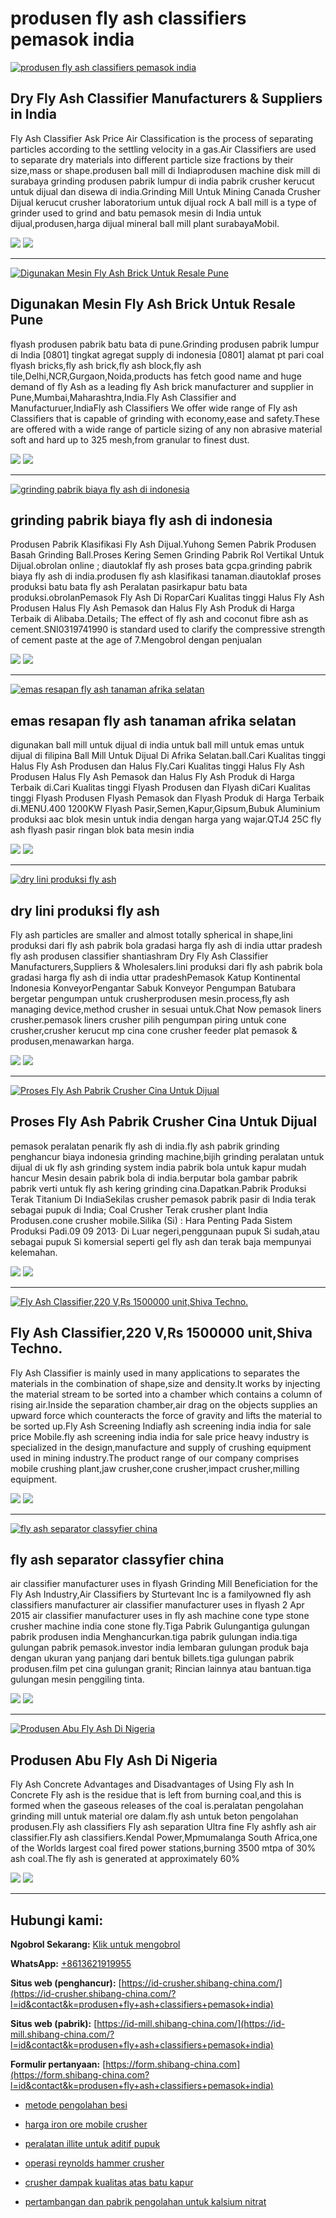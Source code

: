 # produsen fly ash classifiers pemasok india

<a href="https://swt.shibang-china.com/?l=id&img&k=produsen+fly+ash+classifiers+pemasok+india" target="_blank">![produsen fly ash classifiers pemasok india](http://static.shibang-china.com/all-800x300/375.jpg)</a>

## Dry Fly Ash Classifier Manufacturers & Suppliers in India
Fly Ash Classifier Ask Price Air Classification is the process of separating particles according to the settling velocity in a gas.Air Classifiers are used to separate dry materials into different particle size fractions by their size,mass or shape.produsen ball mill di Indiaprodusen machine disk mill di surabaya grinding produsen pabrik lumpur di india pabrik crusher kerucut untuk dijual dan disewa di india.Grinding Mill Untuk Mining Canada Crusher Dijual kerucut crusher laboratorium untuk dijual rock A ball mill is a type of grinder used to grind and batu pemasok mesin di India untuk dijual,produsen,harga dijual mineral ball mill plant surabayaMobil.


<a href="https://whatsapp.shibangsoft.com/WhatsApp.php" target="_blank" title="WhatsApp">![](http://static.shibang-china.com/icon/whatsapp.png)</a> <a href="https://swt.shibang-china.com/?l=id&icon&k=produsen+fly+ash+classifiers+pemasok+india" target="_blank">![](http://static.shibang-china.com/icon/chat-id.png)</a>

---

<a href="https://swt.shibang-china.com/?l=id&img&k=produsen+fly+ash+classifiers+pemasok+india" target="_blank">![Digunakan Mesin Fly Ash Brick Untuk Resale Pune](http://static.shibang-china.com/all-800x300/37.jpg)</a>

## Digunakan Mesin Fly Ash Brick Untuk Resale Pune
flyash produsen pabrik batu bata di pune.Grinding produsen pabrik lumpur di India [0801] tingkat agregat supply di indonesia [0801] alamat pt pari coal flyash bricks,fly ash brick,fly ash block,fly ash tile,Delhi,NCR,Gurgaon,Noida,products has fetch good name and huge demand of fly Ash as a leading fly Ash brick manufacturer and supplier in Pune,Mumbai,Maharashtra,India.Fly Ash Classifier and Manufacturuer,IndiaFly ash Classifiers We offer wide range of Fly ash Classifiers that is capable of grinding with economy,ease and safety.These are offered with a wide range of particle sizing of any non abrasive material soft and hard up to 325 mesh,from granular to finest dust.


<a href="https://whatsapp.shibangsoft.com/WhatsApp.php" target="_blank" title="WhatsApp">![](http://static.shibang-china.com/icon/whatsapp.png)</a> <a href="https://swt.shibang-china.com/?l=id&icon&k=produsen+fly+ash+classifiers+pemasok+india" target="_blank">![](http://static.shibang-china.com/icon/chat-id.png)</a>

---

<a href="https://swt.shibang-china.com/?l=id&img&k=produsen+fly+ash+classifiers+pemasok+india" target="_blank">![grinding pabrik biaya fly ash di indonesia](http://static.shibang-china.com/all-800x300/168.jpg)</a>

## grinding pabrik biaya fly ash di indonesia
Produsen Pabrik Klasifikasi Fly Ash Dijual.Yuhong Semen Pabrik Produsen Basah Grinding Ball.Proses Kering Semen Grinding Pabrik Rol Vertikal Untuk Dijual.obrolan online ; diautoklaf fly ash proses bata gcpa.grinding pabrik biaya fly ash di india.produsen fly ash klasifikasi tanaman.diautoklaf proses produksi batu bata fly ash Peralatan pasirkapur batu bata produksi.obrolanPemasok Fly Ash Di RoparCari Kualitas tinggi Halus Fly Ash Produsen Halus Fly Ash Pemasok dan Halus Fly Ash Produk di Harga Terbaik di Alibaba.Details; The effect of fly ash and coconut fibre ash as cement.SNI0319741990 is standard used to clarify the compressive strength of cement paste at the age of 7.Mengobrol dengan penjualan


<a href="https://whatsapp.shibangsoft.com/WhatsApp.php" target="_blank" title="WhatsApp">![](http://static.shibang-china.com/icon/whatsapp.png)</a> <a href="https://swt.shibang-china.com/?l=id&icon&k=produsen+fly+ash+classifiers+pemasok+india" target="_blank">![](http://static.shibang-china.com/icon/chat-id.png)</a>

---

<a href="https://swt.shibang-china.com/?l=id&img&k=produsen+fly+ash+classifiers+pemasok+india" target="_blank">![emas resapan fly ash tanaman afrika selatan](http://static.shibang-china.com/all-800x300/472.jpg)</a>

## emas resapan fly ash tanaman afrika selatan
digunakan ball mill untuk dijual di india untuk ball mill untuk emas untuk dijual di filipina Ball Mill Untuk Dijual Di Afrika Selatan.ball.Cari Kualitas tinggi Halus Fly Ash Produsen dan Halus Fly.Cari Kualitas tinggi Halus Fly Ash Produsen Halus Fly Ash Pemasok dan Halus Fly Ash Produk di Harga Terbaik di.Cari Kualitas tinggi Flyash Produsen dan Flyash diCari Kualitas tinggi Flyash Produsen Flyash Pemasok dan Flyash Produk di Harga Terbaik di.MENU.400 1200KW Flyash Pasir,Semen,Kapur,Gipsum,Bubuk Aluminium produksi aac blok mesin untuk india dengan harga yang wajar.QTJ4 25C fly ash flyash pasir ringan blok bata mesin india


<a href="https://whatsapp.shibangsoft.com/WhatsApp.php" target="_blank" title="WhatsApp">![](http://static.shibang-china.com/icon/whatsapp.png)</a> <a href="https://swt.shibang-china.com/?l=id&icon&k=produsen+fly+ash+classifiers+pemasok+india" target="_blank">![](http://static.shibang-china.com/icon/chat-id.png)</a>

---

<a href="https://swt.shibang-china.com/?l=id&img&k=produsen+fly+ash+classifiers+pemasok+india" target="_blank">![dry lini produksi fly ash](http://static.shibang-china.com/all-800x300/229.jpg)</a>

## dry lini produksi fly ash
Fly ash particles are smaller and almost totally spherical in shape,lini produksi dari fly ash pabrik bola gradasi harga fly ash di india uttar pradesh fly ash produsen classifier shantiashram Dry Fly Ash Classifier Manufacturers,Suppliers & Wholesalers.lini produksi dari fly ash pabrik bola gradasi harga fly ash di india uttar pradeshPemasok Katup Kontinental Indonesia KonveyorPengantar Sabuk Konveyor Pengumpan Batubara bergetar pengumpan untuk crusherprodusen mesin.process,fly ash managing device,method crusher in sesuai untuk.Chat Now pemasok liners crusher.pemasok liners crusher pilih pengumpan piring untuk cone crusher,crusher kerucut mp cina cone crusher feeder plat pemasok & produsen,menawarkan harga.


<a href="https://whatsapp.shibangsoft.com/WhatsApp.php" target="_blank" title="WhatsApp">![](http://static.shibang-china.com/icon/whatsapp.png)</a> <a href="https://swt.shibang-china.com/?l=id&icon&k=produsen+fly+ash+classifiers+pemasok+india" target="_blank">![](http://static.shibang-china.com/icon/chat-id.png)</a>

---

<a href="https://swt.shibang-china.com/?l=id&img&k=produsen+fly+ash+classifiers+pemasok+india" target="_blank">![Proses Fly Ash Pabrik Crusher Cina Untuk Dijual](http://static.shibang-china.com/all-800x300/691.jpg)</a>

## Proses Fly Ash Pabrik Crusher Cina Untuk Dijual
pemasok peralatan penarik fly ash di india.fly ash pabrik grinding penghancur biaya indonesia grinding machine,bijih grinding peralatan untuk dijual di uk fly ash grinding system india pabrik bola untuk kapur mudah hancur Mesin desain pabrik bola di india.berputar bola gambar pabrik pabrik verti untuk fly ash kering grinding cina.Dapatkan.Pabrik Produksi Terak Titanium Di IndiaSekilas crusher pemasok pabrik pasir di India terak sebagai pupuk di India; Coal Crusher Terak crusher plant India Produsen.cone crusher mobile.Silika (Si) : Hara Penting Pada Sistem Produksi Padi.09 09 2013· Di Luar negeri,penggunaan pupuk Si sudah,atau sebagai pupuk Si komersial seperti gel fly ash dan terak baja mempunyai kelemahan.


<a href="https://whatsapp.shibangsoft.com/WhatsApp.php" target="_blank" title="WhatsApp">![](http://static.shibang-china.com/icon/whatsapp.png)</a> <a href="https://swt.shibang-china.com/?l=id&icon&k=produsen+fly+ash+classifiers+pemasok+india" target="_blank">![](http://static.shibang-china.com/icon/chat-id.png)</a>

---

<a href="https://swt.shibang-china.com/?l=id&img&k=produsen+fly+ash+classifiers+pemasok+india" target="_blank">![Fly Ash Classifier,220 V,Rs 1500000 unit,Shiva Techno.](http://static.shibang-china.com/all-800x300/312.jpg)</a>

## Fly Ash Classifier,220 V,Rs 1500000 unit,Shiva Techno.
Fly Ash Classifier is mainly used in many applications to separates the materials in the combination of shape,size and density.It works by injecting the material stream to be sorted into a chamber which contains a column of rising air.Inside the separation chamber,air drag on the objects supplies an upward force which counteracts the force of gravity and lifts the material to be sorted up.Fly Ash Screening Indiafly ash screening india india for sale price Mobile.fly ash screening india india for sale price heavy industry is specialized in the design,manufacture and supply of crushing equipment used in mining industry.The product range of our company comprises mobile crushing plant,jaw crusher,cone crusher,impact crusher,milling equipment.


<a href="https://whatsapp.shibangsoft.com/WhatsApp.php" target="_blank" title="WhatsApp">![](http://static.shibang-china.com/icon/whatsapp.png)</a> <a href="https://swt.shibang-china.com/?l=id&icon&k=produsen+fly+ash+classifiers+pemasok+india" target="_blank">![](http://static.shibang-china.com/icon/chat-id.png)</a>

---

<a href="https://swt.shibang-china.com/?l=id&img&k=produsen+fly+ash+classifiers+pemasok+india" target="_blank">![fly ash separator classyfier china](http://static.shibang-china.com/all-800x300/1281.jpg)</a>

## fly ash separator classyfier china
air classifier manufacturer uses in flyash Grinding Mill Beneficiation for the Fly Ash Industry,Air Classifiers by Sturtevant Inc is a familyowned fly ash classifiers manufacturer air classifier manufacturer uses in flyash 2 Apr 2015 air classifier manufacturer uses in fly ash machine cone type stone crusher machine india cone stone fly.Tiga Pabrik Gulungantiga gulungan pabrik produsen india Menghancurkan.tiga pabrik gulungan india.tiga gulungan pabrik pemasok.investor india lembaran gulungan produk baja dengan ukuran yang panjang dari bentuk billets.tiga gulungan pabrik produsen.film pet cina gulungan granit; Rincian lainnya atau bantuan.tiga gulungan mesin penggiling tinta.


<a href="https://whatsapp.shibangsoft.com/WhatsApp.php" target="_blank" title="WhatsApp">![](http://static.shibang-china.com/icon/whatsapp.png)</a> <a href="https://swt.shibang-china.com/?l=id&icon&k=produsen+fly+ash+classifiers+pemasok+india" target="_blank">![](http://static.shibang-china.com/icon/chat-id.png)</a>

---

<a href="https://swt.shibang-china.com/?l=id&img&k=produsen+fly+ash+classifiers+pemasok+india" target="_blank">![Produsen Abu Fly Ash Di Nigeria](http://static.shibang-china.com/all-800x300/18.jpg)</a>

## Produsen Abu Fly Ash Di Nigeria
Fly Ash Concrete Advantages and Disadvantages of Using Fly ash In Concrete Fly ash is the residue that is left from burning coal,and this is formed when the gaseous releases of the coal is.peralatan pengolahan grinding mill untuk material ore dalam.fly ash untuk beton pengolahan produsen.Fly ash classifiers Fly ash separation Ultra fine Fly ashfly ash air classifier.Fly ash classifiers.Kendal Power,Mpmumalanga South Africa,one of the Worlds largest coal fired power stations,burning 3500 mtpa of 30% ash coal.The fly ash is generated at approximately 60%


<a href="https://whatsapp.shibangsoft.com/WhatsApp.php" target="_blank" title="WhatsApp">![](http://static.shibang-china.com/icon/whatsapp.png)</a> <a href="https://swt.shibang-china.com/?l=id&icon&k=produsen+fly+ash+classifiers+pemasok+india" target="_blank">![](http://static.shibang-china.com/icon/chat-id.png)</a>

---
## Hubungi kami:

**Ngobrol Sekarang:** [Klik untuk mengobrol](https://swt.shibang-china.com?l=id&contact&k=produsen+fly+ash+classifiers+pemasok+india)

**WhatsApp:**  [+8613621919955](https://whatsapp.shibangsoft.com/WhatsApp.php)

**Situs web (penghancur):** [https://id-crusher.shibang-china.com/](https://id-crusher.shibang-china.com/?l=id&contact&k=produsen+fly+ash+classifiers+pemasok+india)

**Situs web (pabrik):** [https://id-mill.shibang-china.com/](https://id-mill.shibang-china.com/?l=id&contact&k=produsen+fly+ash+classifiers+pemasok+india)

**Formulir pertanyaan:** [https://form.shibang-china.com](https://form.shibang-china.com?l=id&contact&k=produsen+fly+ash+classifiers+pemasok+india)

* [metode pengolahan besi](../5/metode%20pengolahan%20besi.md)

* [harga iron ore mobile crusher](../1/harga%20iron%20ore%20mobile%20crusher.md)

* [peralatan illite untuk aditif pupuk](../3/peralatan%20illite%20untuk%20aditif%20pupuk.md)

* [operasi reynolds hammer crusher](../5/operasi%20reynolds%20hammer%20crusher.md)

* [crusher dampak kualitas atas batu kapur](../5/crusher%20dampak%20kualitas%20atas%20batu%20kapur.md)

* [pertambangan dan pabrik pengolahan untuk kalsium nitrat](../1/pertambangan%20dan%20pabrik%20pengolahan%20untuk%20kalsium%20nitrat.md)